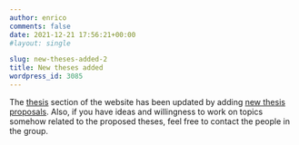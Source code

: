 ```yaml
---
author: enrico
comments: false
date: 2021-12-21 17:56:21+00:00
#layout: single

slug: new-theses-added-2
title: New theses added
wordpress_id: 3085
---
```


The [thesis]({{site.baseurl}}/theses/specific-proposals) section of the website has been updated by adding [new thesis proposals]({{site.baseurl}}/theses/specific-proposals). Also, if you have ideas and willingness to work on topics somehow related to the proposed theses, feel free to contact the people in the group.
